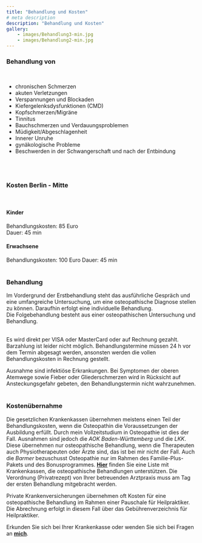 ```yaml
---
title: "Behandlung und Kosten"
# meta description
description: "Behandlung und Kosten"
gallery: 
    - images/Behandlung3-min.jpg
    - images/Behandlung2-min.jpg
---  
```



### Behandlung von  
<br>

* chronischen Schmerzen
* akuten Verletzungen
* Verspannungen und Blockaden
* Kiefergelenksdysfunktionen (CMD)
* Kopfschmerzen/Migräne
* Tinnitus
* Bauchschmerzen und Verdauungsproblemen
* Müdigkeit/Abgeschlagenheit
* Innerer Unruhe
* gynäkologische Probleme 
* Beschwerden in der Schwangerschaft und nach der Entbindung  
<br>
<br>  

### Kosten Berlin - Mitte

<br>

#### Kinder <br>
Behandlungskosten: 85 Euro <br>
Dauer: 45 min
<br>

#### Erwachsene <br>
Behandlungskosten: 100 Euro
Dauer: 45 min
<br>
<br>

### Behandlung
Im Vordergrund der Erstbehandlung steht das ausführliche Gespräch und eine umfangreiche Untersuchung, um eine osteopathische Diagnose stellen zu können. Daraufhin erfolgt eine individuelle Behandlung.  
Die Folgebehandlung besteht aus einer osteopathischen Untersuchung und Behandlung.  
<br>

Es wird direkt per VISA oder MasterCard oder auf Rechnung gezahlt. Barzahlung ist leider nicht möglich.
Behandlungstermine müssen 24 h vor dem Termin abgesagt werden, ansonsten werden die vollen Behandlungskosten in Rechnung gestellt.
<br>

Ausnahme sind infektiöse Erkrankungen. Bei Symptomen der oberen Atemwege sowie Fieber oder Gliederschmerzen wird in Rücksicht auf Ansteckungsgefahr gebeten, den Behandlungstermin nicht wahrzunehmen.
<br>
<br>

### Kostenübernahme  
Die gesetzlichen Krankenkassen übernehmen meistens einen Teil der Behandlungskosten, wenn die Osteopathin die Voraussetzungen der Ausbildung erfüllt. Durch mein Vollzeitstudium in Osteopathie ist dies der Fall. Ausnahmen sind jedoch die *AOK Baden-Württemberg* und die *LKK*. Diese übernehmen nur osteopathische Behandlung, wenn die Therapeuten auch Physiotherapeuten oder Ärzte sind, das ist bei mir nicht der Fall. Auch die *Barmer* bezuschusst Osteopathie nur im Rahmen des Familie-Plus-Pakets und des Bonusprogrammes.  **[Hier](https://www.krankenkassen.de/gesetzliche-krankenkassen/leistungen-gesetzliche-krankenkassen/alternative-heilmethoden/osteopathie)** finden Sie eine Liste mit Krankenkassen, die osteopathische Behandlungen unterstützen. Die Verordnung (Privatrezept) von Ihrer betreuenden Arztpraxis muss am Tag der ersten Behandlung mitgebracht werden. 

Private Krankenversicherungen übernehmen oft Kosten für eine osteopathische Behandlung im Rahmen einer Pauschale für Heilpraktiker. Die Abrechnung erfolgt in diesem Fall über das Gebührenverzeichnis für Heilpraktiker.
  
Erkunden Sie sich bei Ihrer Krankenkasse oder wenden Sie sich bei Fragen an **[mich](https://www.osteopathiekammhoff.de/kontakt/ "Kontakt")**.  
